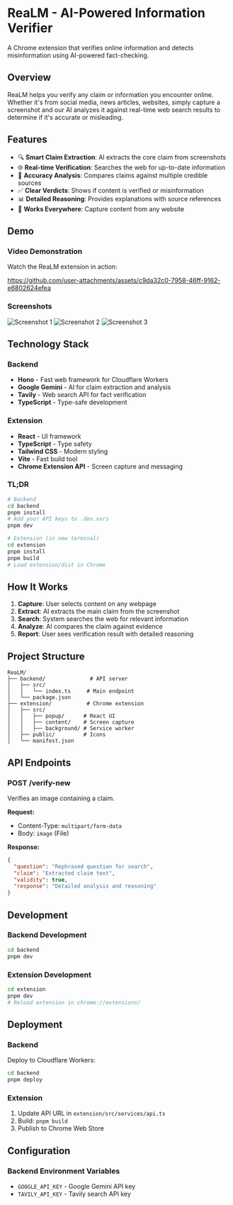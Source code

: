 # ReaLM - AI-Powered Information Verifier

A Chrome extension that verifies online information and detects misinformation using AI-powered fact-checking.

## Overview

ReaLM helps you verify any claim or information you encounter online. Whether it's from social media, news articles, websites, simply capture a screenshot and our AI analyzes it against real-time web search results to determine if it's accurate or misleading.

## Features

- 🔍 **Smart Claim Extraction**: AI extracts the core claim from screenshots
- 🌐 **Real-time Verification**: Searches the web for up-to-date information
- 🎯 **Accuracy Analysis**: Compares claims against multiple credible sources
- ✅ **Clear Verdicts**: Shows if content is verified or misinformation
- 📊 **Detailed Reasoning**: Provides explanations with source references
- 🚀 **Works Everywhere**: Capture content from any website

## Demo

### Video Demonstration

Watch the ReaLM extension in action:

https://github.com/user-attachments/assets/c9da32c0-7958-46ff-9162-e6802624efea

### Screenshots

![Screenshot 1](extension/public/icons/Screenshot%202025-10-31%20230639.png)
![Screenshot 2](extension/public/icons/Screenshot%202025-10-31%20230927.png)
![Screenshot 3](extension/public/icons/Screenshot%202025-10-31%20230943.png)

## Technology Stack

### Backend
- **Hono** - Fast web framework for Cloudflare Workers
- **Google Gemini** - AI for claim extraction and analysis
- **Tavily** - Web search API for fact verification
- **TypeScript** - Type-safe development

### Extension
- **React** - UI framework
- **TypeScript** - Type safety
- **Tailwind CSS** - Modern styling
- **Vite** - Fast build tool
- **Chrome Extension API** - Screen capture and messaging

### TL;DR

```bash
# Backend
cd backend
pnpm install
# Add your API keys to .dev.vars
pnpm dev

# Extension (in new terminal)
cd extension
pnpm install
pnpm build
# Load extension/dist in Chrome
```

## How It Works

1. **Capture**: User selects content on any webpage
2. **Extract**: AI extracts the main claim from the screenshot
3. **Search**: System searches the web for relevant information
4. **Analyze**: AI compares the claim against evidence
5. **Report**: User sees verification result with detailed reasoning

## Project Structure

```
ReaLM/
├── backend/              # API server
│   ├── src/
│   │   └── index.ts     # Main endpoint
│   └── package.json
├── extension/           # Chrome extension
│   ├── src/
│   │   ├── popup/      # React UI
│   │   ├── content/    # Screen capture
│   │   ├── background/ # Service worker
│   ├── public/         # Icons
│   └── manifest.json
```

## API Endpoints

### POST /verify-new

Verifies an image containing a claim.

**Request:**
- Content-Type: `multipart/form-data`
- Body: `image` (File)

**Response:**
```json
{
  "question": "Rephrased question for search",
  "claim": "Extracted claim text",
  "validity": true,
  "response": "Detailed analysis and reasoning"
}
```

## Development

### Backend Development
```bash
cd backend
pnpm dev
```

### Extension Development
```bash
cd extension
pnpm dev
# Reload extension in chrome://extensions/
```

## Deployment

### Backend
Deploy to Cloudflare Workers:
```bash
cd backend
pnpm deploy
```

### Extension
1. Update API URL in `extension/src/services/api.ts`
2. Build: `pnpm build`
3. Publish to Chrome Web Store

## Configuration

### Backend Environment Variables
- `GOOGLE_API_KEY` - Google Gemini API key
- `TAVILY_API_KEY` - Tavily search API key